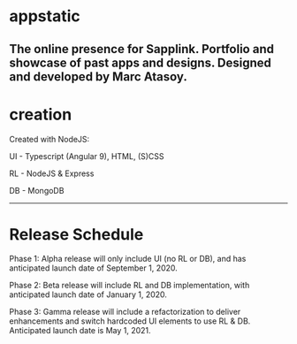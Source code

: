 # appstatic

The online presence for Sapplink. Portfolio and showcase of past apps and designs. Designed and developed by Marc Atasoy.
--------------------
# creation

Created with NodeJS:

UI - Typescript (Angular 9), HTML, (S)CSS
  
RL - NodeJS & Express
  
DB - MongoDB

--------------------------
# Release Schedule

Phase 1: Alpha release will only include UI (no RL or DB), and has anticipated launch date of September 1, 2020.

Phase 2: Beta release will include RL and DB implementation, with anticipated launch date of January 1, 2020.

Phase 3: Gamma release will include a refactorization to deliver enhancements and switch hardcoded UI elements to use RL & DB. Anticipated launch date is May 1, 2021. 
